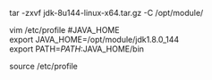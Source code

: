 tar -zxvf jdk-8u144-linux-x64.tar.gz -C /opt/module/

vim  /etc/profile
#JAVA_HOME  
export JAVA_HOME=/opt/module/jdk1.8.0_144   
export PATH=$PATH:$JAVA_HOME/bin  

source /etc/profile